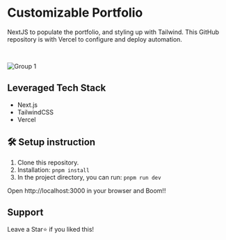 # Customizable Portfolio

NextJS to populate the portfolio, and styling up with Tailwind.
This GitHub repository is with Vercel to configure and deploy automation.

<br/>

![Group 1](https://github.com/user-attachments/assets/bef9c83b-9c81-478c-ba31-512eb2f81846)


## Leveraged Tech Stack

- Next.js
- TailwindCSS
- Vercel


## 🛠 Setup instruction

1. Clone this repository.
2. Installation: `pnpm install`
3. In the project directory, you can run: `pnpm run dev`

Open http://localhost:3000 in your browser and Boom!!

## Support

Leave a Star⭐ if you liked this!
